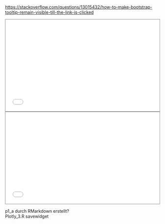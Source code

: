 https://stackoverflow.com/questions/13015432/how-to-make-bootstrap-tooltip-remain-visible-till-the-link-is-clicked
  
<iframe style="width: 100%; height: 300px; border: 1px solid grey;" allowtransparency="true" src="p1_a.html"></iframe>  
<iframe style="width: 100%; height: 300px; border: 1px solid grey;" allowtransparency="true" src="testframe.html" title="teXXXt"></iframe>  

p1_a durch RMarkdown erstellt?  
Plotly_3.R savewidget
